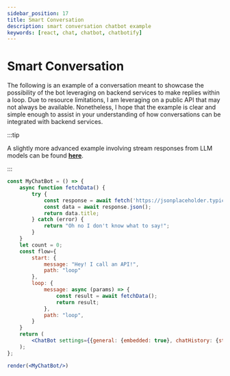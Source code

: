 ```yaml
---
sidebar_position: 17
title: Smart Conversation
description: smart conversation chatbot example
keywords: [react, chat, chatbot, chatbotify]
---
```


# Smart Conversation

The following is an example of a conversation meant to showcase the possibility of the bot leveraging on backend services to make replies within a loop. Due to resource limitations, I am leveraging on a public API that may not always be available. Nonetheless, I hope that the example is clear and simple enough to assist in your understanding of how conversations can be integrated with backend services.

:::tip

A slightly more advanced example involving stream responses from LLM models can be found [**here**](/docs/examples/real_time_stream.md).

:::

```jsx live noInline title=MyChatBot.js
const MyChatBot = () => {
	async function fetchData() {
		try {
			const response = await fetch('https://jsonplaceholder.typicode.com/todos/1')
			const data = await response.json();
			return data.title;
		} catch (error) {
			return "Oh no I don't know what to say!";
		}
	}
	let count = 0;
	const flow={
		start: {
			message: "Hey! I call an API!",
			path: "loop"
		},
		loop: {
			message: async (params) => {
				const result = await fetchData();
				return result;
			},
			path: "loop",
		}
	}
	return (
		<ChatBot settings={{general: {embedded: true}, chatHistory: {storageKey: "example_smart_conversation"}}} flow={flow}/>
	);
};

render(<MyChatBot/>)
```